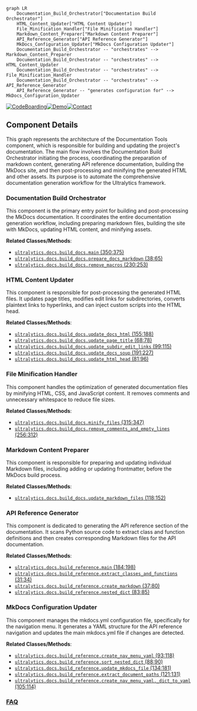 ```mermaid
graph LR
    Documentation_Build_Orchestrator["Documentation Build Orchestrator"]
    HTML_Content_Updater["HTML Content Updater"]
    File_Minification_Handler["File Minification Handler"]
    Markdown_Content_Preparer["Markdown Content Preparer"]
    API_Reference_Generator["API Reference Generator"]
    MkDocs_Configuration_Updater["MkDocs Configuration Updater"]
    Documentation_Build_Orchestrator -- "orchestrates" --> Markdown_Content_Preparer
    Documentation_Build_Orchestrator -- "orchestrates" --> HTML_Content_Updater
    Documentation_Build_Orchestrator -- "orchestrates" --> File_Minification_Handler
    Documentation_Build_Orchestrator -- "orchestrates" --> API_Reference_Generator
    API_Reference_Generator -- "generates configuration for" --> MkDocs_Configuration_Updater
```
[![CodeBoarding](https://img.shields.io/badge/Generated%20by-CodeBoarding-9cf?style=flat-square)](https://github.com/CodeBoarding/GeneratedOnBoardings)[![Demo](https://img.shields.io/badge/Try%20our-Demo-blue?style=flat-square)](https://www.codeboarding.org/demo)[![Contact](https://img.shields.io/badge/Contact%20us%20-%20contact@codeboarding.org-lightgrey?style=flat-square)](mailto:contact@codeboarding.org)

## Component Details

This graph represents the architecture of the Documentation Tools component, which is responsible for building and updating the project's documentation. The main flow involves the Documentation Build Orchestrator initiating the process, coordinating the preparation of markdown content, generating API reference documentation, building the MkDocs site, and then post-processing and minifying the generated HTML and other assets. Its purpose is to automate the comprehensive documentation generation workflow for the Ultralytics framework.

### Documentation Build Orchestrator
This component is the primary entry point for building and post-processing the MkDocs documentation. It coordinates the entire documentation generation workflow, including preparing markdown files, building the site with MkDocs, updating HTML content, and minifying assets.


**Related Classes/Methods**:

- <a href="https://github.com/ultralytics/ultralytics/blob/master/docs/build_docs.py#L350-L375" target="_blank" rel="noopener noreferrer">`ultralytics.docs.build_docs.main` (350:375)</a>
- <a href="https://github.com/ultralytics/ultralytics/blob/master/docs/build_docs.py#L38-L65" target="_blank" rel="noopener noreferrer">`ultralytics.docs.build_docs.prepare_docs_markdown` (38:65)</a>
- <a href="https://github.com/ultralytics/ultralytics/blob/master/docs/build_docs.py#L230-L253" target="_blank" rel="noopener noreferrer">`ultralytics.docs.build_docs.remove_macros` (230:253)</a>


### HTML Content Updater
This component is responsible for post-processing the generated HTML files. It updates page titles, modifies edit links for subdirectories, converts plaintext links to hyperlinks, and can inject custom scripts into the HTML head.


**Related Classes/Methods**:

- <a href="https://github.com/ultralytics/ultralytics/blob/master/docs/build_docs.py#L155-L188" target="_blank" rel="noopener noreferrer">`ultralytics.docs.build_docs.update_docs_html` (155:188)</a>
- <a href="https://github.com/ultralytics/ultralytics/blob/master/docs/build_docs.py#L68-L78" target="_blank" rel="noopener noreferrer">`ultralytics.docs.build_docs.update_page_title` (68:78)</a>
- <a href="https://github.com/ultralytics/ultralytics/blob/master/docs/build_docs.py#L99-L115" target="_blank" rel="noopener noreferrer">`ultralytics.docs.build_docs.update_subdir_edit_links` (99:115)</a>
- <a href="https://github.com/ultralytics/ultralytics/blob/master/docs/build_docs.py#L191-L227" target="_blank" rel="noopener noreferrer">`ultralytics.docs.build_docs.update_docs_soup` (191:227)</a>
- <a href="https://github.com/ultralytics/ultralytics/blob/master/docs/build_docs.py#L81-L96" target="_blank" rel="noopener noreferrer">`ultralytics.docs.build_docs.update_html_head` (81:96)</a>


### File Minification Handler
This component handles the optimization of generated documentation files by minifying HTML, CSS, and JavaScript content. It removes comments and unnecessary whitespace to reduce file sizes.


**Related Classes/Methods**:

- <a href="https://github.com/ultralytics/ultralytics/blob/master/docs/build_docs.py#L315-L347" target="_blank" rel="noopener noreferrer">`ultralytics.docs.build_docs.minify_files` (315:347)</a>
- <a href="https://github.com/ultralytics/ultralytics/blob/master/docs/build_docs.py#L256-L312" target="_blank" rel="noopener noreferrer">`ultralytics.docs.build_docs.remove_comments_and_empty_lines` (256:312)</a>


### Markdown Content Preparer
This component is responsible for preparing and updating individual Markdown files, including adding or updating frontmatter, before the MkDocs build process.


**Related Classes/Methods**:

- <a href="https://github.com/ultralytics/ultralytics/blob/master/docs/build_docs.py#L118-L152" target="_blank" rel="noopener noreferrer">`ultralytics.docs.build_docs.update_markdown_files` (118:152)</a>


### API Reference Generator
This component is dedicated to generating the API reference section of the documentation. It scans Python source code to extract class and function definitions and then creates corresponding Markdown files for the API documentation.


**Related Classes/Methods**:

- <a href="https://github.com/ultralytics/ultralytics/blob/master/docs/build_reference.py#L184-L198" target="_blank" rel="noopener noreferrer">`ultralytics.docs.build_reference.main` (184:198)</a>
- <a href="https://github.com/ultralytics/ultralytics/blob/master/docs/build_reference.py#L31-L34" target="_blank" rel="noopener noreferrer">`ultralytics.docs.build_reference.extract_classes_and_functions` (31:34)</a>
- <a href="https://github.com/ultralytics/ultralytics/blob/master/docs/build_reference.py#L37-L80" target="_blank" rel="noopener noreferrer">`ultralytics.docs.build_reference.create_markdown` (37:80)</a>
- <a href="https://github.com/ultralytics/ultralytics/blob/master/docs/build_reference.py#L83-L85" target="_blank" rel="noopener noreferrer">`ultralytics.docs.build_reference.nested_dict` (83:85)</a>


### MkDocs Configuration Updater
This component manages the mkdocs.yml configuration file, specifically for the navigation menu. It generates a YAML structure for the API reference navigation and updates the main mkdocs.yml file if changes are detected.


**Related Classes/Methods**:

- <a href="https://github.com/ultralytics/ultralytics/blob/master/docs/build_reference.py#L93-L118" target="_blank" rel="noopener noreferrer">`ultralytics.docs.build_reference.create_nav_menu_yaml` (93:118)</a>
- <a href="https://github.com/ultralytics/ultralytics/blob/master/docs/build_reference.py#L88-L90" target="_blank" rel="noopener noreferrer">`ultralytics.docs.build_reference.sort_nested_dict` (88:90)</a>
- <a href="https://github.com/ultralytics/ultralytics/blob/master/docs/build_reference.py#L134-L181" target="_blank" rel="noopener noreferrer">`ultralytics.docs.build_reference.update_mkdocs_file` (134:181)</a>
- <a href="https://github.com/ultralytics/ultralytics/blob/master/docs/build_reference.py#L121-L131" target="_blank" rel="noopener noreferrer">`ultralytics.docs.build_reference.extract_document_paths` (121:131)</a>
- <a href="https://github.com/ultralytics/ultralytics/blob/master/docs/build_reference.py#L105-L114" target="_blank" rel="noopener noreferrer">`ultralytics.docs.build_reference.create_nav_menu_yaml._dict_to_yaml` (105:114)</a>




### [FAQ](https://github.com/CodeBoarding/GeneratedOnBoardings/tree/main?tab=readme-ov-file#faq)